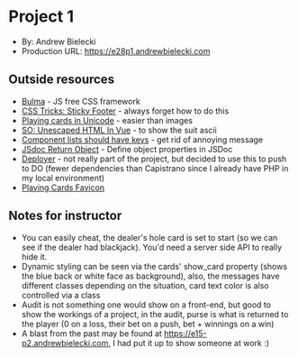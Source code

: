 # Project 1
* By: Andrew Bielecki
* Production URL: <https://e28p1.andrewbielecki.com>

## Outside resources
* [Bulma](https://bulma.io/) - JS free CSS framework
* [CSS Tricks: Sticky Footer](https://css-tricks.com/couple-takes-sticky-footer/) - always forget how to do this
* [Playing cards in Unicode](https://en.wikipedia.org/wiki/Playing_cards_in_Unicode) - easier than images
* [SO: Unescaped HTML In Vue](https://stackoverflow.com/questions/30877491/display-unescaped-html-in-vue-js) - 
to show the suit ascii
* [Component lists should have keys](https://stackoverflow.com/questions/42476942/console-warning-component-lists-rendered-with-v-for-should-have-explicit-keys) - 
get rid of annoying message
* [JSdoc Return Object](https://stackoverflow.com/questions/28763257/jsdoc-return-object-structure) - 
Define object properties in JSDoc
* [Deployer](https://deployer.org/) - not really part of the project, but decided to use this to push to DO (fewer 
dependencies than Capistrano since I already have PHP in my local environment)
* [Playing Cards Favicon](https://www.freefavicon.com/freefavicons/objects/iconinfo/playing-cards-152-170641.html)

## Notes for instructor
* You can easily cheat, the dealer's hole card is set to start 
(so we can see if the dealer had blackjack).  You'd need a server side API to really hide it.
* Dynamic styling can be seen via the cards' show_card property (shows the blue back or white face as background), also, 
the messages have different classes depending on the situation, card text color is also controlled via a class
* Audit is not something one would show on a front-end, but good to show the workings of a project, 
in the audit, purse is what is returned to the player (0 on a loss, their bet on a push, bet + winnings on a win)
* A blast from the past may be found at <https://e15-p2.andrewbielecki.com>, I had put it up to show 
someone at work :)
